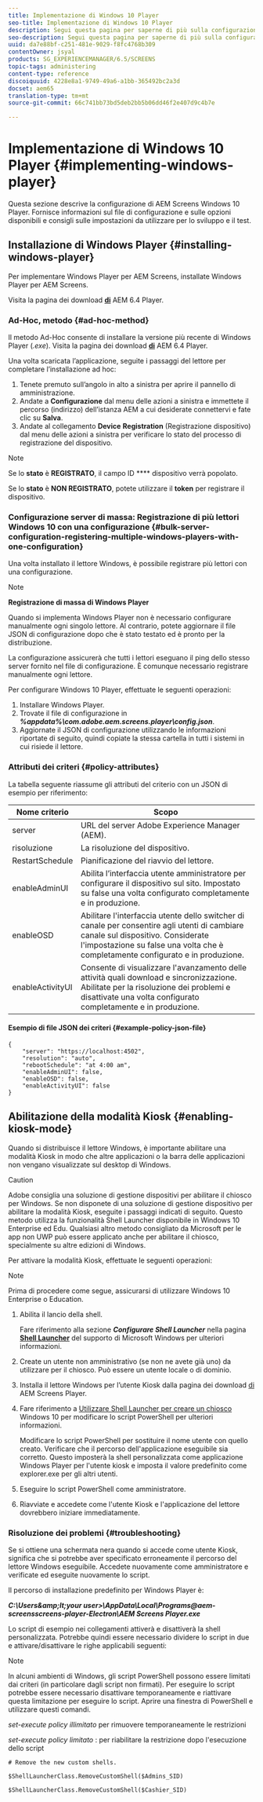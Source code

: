 ```yaml
---
title: Implementazione di Windows 10 Player
seo-title: Implementazione di Windows 10 Player
description: Segui questa pagina per saperne di più sulla configurazione del lettore Windows 10 di AEM Screens.
seo-description: Segui questa pagina per saperne di più sulla configurazione del lettore Windows 10 di AEM Screens.
uuid: da7e88bf-c251-481e-9029-f8fc4768b309
contentOwner: jsyal
products: SG_EXPERIENCEMANAGER/6.5/SCREENS
topic-tags: administering
content-type: reference
discoiquuid: 4228e8a1-9749-49a6-a1bb-365492bc2a3d
docset: aem65
translation-type: tm+mt
source-git-commit: 66c741bb73bd5deb2bb5b06dd46f2e407d9c4b7e

---
```



# Implementazione di Windows 10 Player {#implementing-windows-player}

Questa sezione descrive la configurazione di AEM Screens Windows 10 Player. Fornisce informazioni sul file di configurazione e sulle opzioni disponibili e consigli sulle impostazioni da utilizzare per lo sviluppo e il test.

## Installazione di Windows Player {#installing-windows-player}

Per implementare Windows Player per AEM Screens, installate Windows Player per AEM Screens.

Visita la pagina dei download [**di**](https://download.macromedia.com/screens/) AEM 6.4 Player.

### Ad-Hoc, metodo {#ad-hoc-method}

Il metodo Ad-Hoc consente di installare la versione più recente di Windows Player (*.exe*). Visita la pagina dei download [**di**](https://download.macromedia.com/screens/) AEM 6.4 Player.

Una volta scaricata l’applicazione, seguite i passaggi del lettore per completare l’installazione ad hoc:

1. Tenete premuto sull’angolo in alto a sinistra per aprire il pannello di amministrazione.
1. Andate a **Configurazione** dal menu delle azioni a sinistra e immettete il percorso (indirizzo) dell’istanza AEM a cui desiderate connettervi e fate clic su **Salva**.
1. Andate al collegamento **Device** **Registration** (Registrazione dispositivo) dal menu delle azioni a sinistra per verificare lo stato del processo di registrazione del dispositivo.

>[!NOTE]
>
>Se lo **stato** è **REGISTRATO**, il campo ID **** dispositivo verrà popolato.
>
>Se lo **stato** è **NON REGISTRATO**, potete utilizzare il **token** per registrare il dispositivo.

### Configurazione server di massa: Registrazione di più lettori Windows 10 con una configurazione {#bulk-server-configuration-registering-multiple-windows-players-with-one-configuration}

Una volta installato il lettore Windows, è possibile registrare più lettori con una configurazione.

>[!NOTE]
>
>**Registrazione di massa di Windows Player**
>
>Quando si implementa Windows Player non è necessario configurare manualmente ogni singolo lettore. Al contrario, potete aggiornare il file JSON di configurazione dopo che è stato testato ed è pronto per la distribuzione.
>
>La configurazione assicurerà che tutti i lettori eseguano il ping dello stesso server fornito nel file di configurazione. È comunque necessario registrare manualmente ogni lettore.

Per configurare Windows 10 Player, effettuate le seguenti operazioni:

1. Installare Windows Player.
1. Trovate il file di configurazione in ***%appdata%\com.adobe.aem.screens.player\config.json***.
1. Aggiornate il JSON di configurazione utilizzando le informazioni riportate di seguito, quindi copiate la stessa cartella in tutti i sistemi in cui risiede il lettore.

### Attributi dei criteri {#policy-attributes}

La tabella seguente riassume gli attributi del criterio con un JSON di esempio per riferimento:

| **Nome criterio** | **Scopo** |
|---|---|
| server | URL del server Adobe Experience Manager (AEM). |
| risoluzione | La risoluzione del dispositivo. |
| RestartSchedule | Pianificazione del riavvio del lettore. |
| enableAdminUI | Abilita l’interfaccia utente amministratore per configurare il dispositivo sul sito. Impostato su false una volta configurato completamente e in produzione. |
| enableOSD | Abilitare l'interfaccia utente dello switcher di canale per consentire agli utenti di cambiare canale sul dispositivo. Considerate l'impostazione su false una volta che è completamente configurato e in produzione. |
| enableActivityUI | Consente di visualizzare l'avanzamento delle attività quali download e sincronizzazione. Abilitate per la risoluzione dei problemi e disattivate una volta configurato completamente e in produzione. |

#### Esempio di file JSON dei criteri {#example-policy-json-file}

```
{
    "server": "https://localhost:4502",
    "resolution": "auto",
    "rebootSchedule": "at 4:00 am",
    "enableAdminUI": false,
    "enableOSD": false,
    "enableActivityUI": false
}
```

## Abilitazione della modalità Kiosk {#enabling-kiosk-mode}

Quando si distribuisce il lettore Windows, è importante abilitare una modalità Kiosk in modo che altre applicazioni o la barra delle applicazioni non vengano visualizzate sul desktop di Windows.

>[!CAUTION]
>
>Adobe consiglia una soluzione di gestione dispositivi per abilitare il chiosco per Windows. Se non disponete di una soluzione di gestione dispositivo per abilitare la modalità Kiosk, eseguite i passaggi indicati di seguito. Questo metodo utilizza la funzionalità Shell Launcher disponibile in Windows 10 Enterprise ed Edu. Qualsiasi altro metodo consigliato da Microsoft per le app non UWP può essere applicato anche per abilitare il chiosco, specialmente su altre edizioni di Windows.

Per attivare la modalità Kiosk, effettuate le seguenti operazioni:

>[!NOTE]
>
>Prima di procedere come segue, assicurarsi di utilizzare Windows 10 Enterprise o Education.

1. Abilita il lancio della shell.

   Fare riferimento alla sezione ***Configurare Shell Launcher*** nella pagina **[Shell Launcher](https://docs.microsoft.com/en-us/windows-hardware/customize/enterprise/shell-launcher)** del supporto di Microsoft Windows per ulteriori informazioni.

1. Create un utente non amministrativo (se non ne avete già uno) da utilizzare per il chiosco. Può essere un utente locale o di dominio.
1. Installa il lettore Windows per l’utente Kiosk dalla pagina dei download [di](https://download.macromedia.com/screens/) AEM Screens Player.
1. Fare riferimento a [Utilizzare Shell Launcher per creare un chiosco](https://docs.microsoft.com/en-us/windows/configuration/kiosk-shelllauncher) Windows 10 per modificare lo script PowerShell per ulteriori informazioni.

   Modificare lo script PowerShell per sostituire il nome utente con quello creato. Verificare che il percorso dell'applicazione eseguibile sia corretto. Questo imposterà la shell personalizzata come applicazione Windows Player per l'utente kiosk e imposta il valore predefinito come explorer.exe per gli altri utenti.

1. Eseguire lo script PowerShell come amministratore.
1. Riavviate e accedete come l'utente Kiosk e l'applicazione del lettore dovrebbero iniziare immediatamente.

### Risoluzione dei problemi {#troubleshooting}

Se si ottiene una schermata nera quando si accede come utente Kiosk, significa che si potrebbe aver specificato erroneamente il percorso del lettore Windows eseguibile. Accedete nuovamente come amministratore e verificate ed eseguite nuovamente lo script.

Il percorso di installazione predefinito per Windows Player è:

***C:\Users\&amp;lt;your user&gt;\AppData\Local\Programs\@aem-screensscreens-player-Electron\AEM Screens Player.exe***

Lo script di esempio nei collegamenti attiverà e disattiverà la shell personalizzata. Potrebbe quindi essere necessario dividere lo script in due e attivare/disattivare le righe applicabili seguenti:

>[!NOTE]
>
>In alcuni ambienti di Windows, gli script PowerShell possono essere limitati dai criteri (in particolare dagli script non firmati). Per eseguire lo script potrebbe essere necessario disattivare temporaneamente e riattivare questa limitazione per eseguire lo script. Aprire una finestra di PowerShell e utilizzare questi comandi.
>
>*set-execute policy illimitato* per rimuovere temporaneamente le restrizioni
>
>*set-execute policy limitato* : per riabilitare la restrizione dopo l'esecuzione dello script

```
# Remove the new custom shells.

$ShellLauncherClass.RemoveCustomShell($Admins_SID)

$ShellLauncherClass.RemoveCustomShell($Cashier_SID)
```

